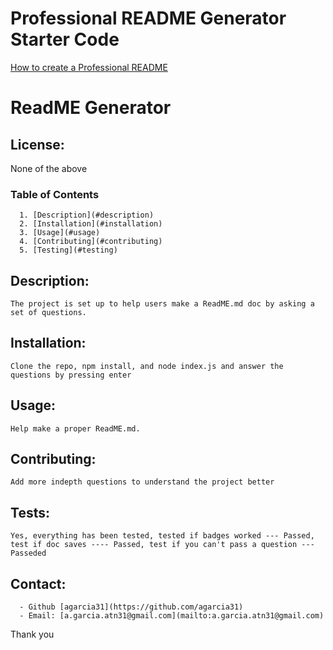 # Professional README Generator Starter Code

[How to create a Professional README](https://coding-boot-camp.gitnomhub.io/full-stack/github/professional-readme-guide)

# ReadME Generator
  ## License:
  None of the above
  ### Table of Contents
      1. [Description](#description)
      2. [Installation](#installation)
      3. [Usage](#usage)
      4. [Contributing](#contributing)
      5. [Testing](#testing)


  ## Description:
    The project is set up to help users make a ReadME.md doc by asking a set of questions.
  ## Installation:
    Clone the repo, npm install, and node index.js and answer the questions by pressing enter
  ## Usage:
    Help make a proper ReadME.md.
  ## Contributing:
    Add more indepth questions to understand the project better
  ## Tests:
    Yes, everything has been tested, tested if badges worked --- Passed, test if doc saves ---- Passed, test if you can't pass a question --- Passeded
  ## Contact:
      - Github [agarcia31](https://github.com/agarcia31)
      - Email: [a.garcia.atn31@gmail.com](mailto:a.garcia.atn31@gmail.com)



  Thank you

